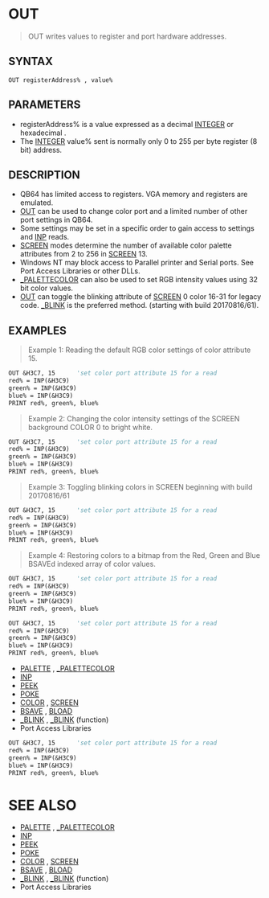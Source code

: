 # OUT
> OUT writes values to register and port hardware addresses.

## SYNTAX
`OUT registerAddress% , value%`

## PARAMETERS
* registerAddress% is a value expressed as a decimal [INTEGER](INTEGER.md) or hexadecimal .
* The [INTEGER](INTEGER.md) value% sent is normally only 0 to 255 per byte register (8 bit) address.


## DESCRIPTION
* QB64 has limited access to registers. VGA memory and registers are emulated.
* [OUT](OUT.md) can be used to change color port and a limited number of other port settings in QB64.
* Some settings may be set in a specific order to gain access to settings and [INP](INP.md) reads.
* [SCREEN](SCREEN.md) modes determine the number of available color palette attributes from 2 to 256 in [SCREEN](SCREEN.md) 13.
* Windows NT may block access to Parallel printer and Serial ports. See Port Access Libraries or other DLLs.
* [_PALETTECOLOR](_PALETTECOLOR.md) can also be used to set RGB intensity values using 32 bit color values.
* [OUT](OUT.md) can toggle the blinking attribute of [SCREEN](SCREEN.md) 0 color 16-31 for legacy code. [_BLINK](_BLINK.md) is the preferred method. (starting with build 20170816/61).


## EXAMPLES
> Example 1: Reading the default RGB color settings of color attribute 15.

```vb
OUT &H3C7, 15      'set color port attribute 15 for a read
red% = INP(&H3C9)
green% = INP(&H3C9)
blue% = INP(&H3C9)
PRINT red%, green%, blue%
```

> Example 2: Changing the color intensity settings of the SCREEN background COLOR 0 to bright white.

```vb
OUT &H3C7, 15      'set color port attribute 15 for a read
red% = INP(&H3C9)
green% = INP(&H3C9)
blue% = INP(&H3C9)
PRINT red%, green%, blue%
```

> Example 3: Toggling blinking colors in SCREEN beginning with build 20170816/61

```vb
OUT &H3C7, 15      'set color port attribute 15 for a read
red% = INP(&H3C9)
green% = INP(&H3C9)
blue% = INP(&H3C9)
PRINT red%, green%, blue%
```

> Example 4: Restoring colors to a bitmap from the Red, Green and Blue BSAVEd indexed array of color values.

```vb
OUT &H3C7, 15      'set color port attribute 15 for a read
red% = INP(&H3C9)
green% = INP(&H3C9)
blue% = INP(&H3C9)
PRINT red%, green%, blue%
```


```vb
OUT &H3C7, 15      'set color port attribute 15 for a read
red% = INP(&H3C9)
green% = INP(&H3C9)
blue% = INP(&H3C9)
PRINT red%, green%, blue%
```

* [PALETTE](PALETTE.md) , [_PALETTECOLOR](_PALETTECOLOR.md)
* [INP](INP.md)
* [PEEK](PEEK.md)
* [POKE](POKE.md)
* [COLOR](COLOR.md) , [SCREEN](SCREEN.md)
* [BSAVE](BSAVE.md) , [BLOAD](BLOAD.md)
* [_BLINK](_BLINK.md) , [_BLINK](_BLINK.md) (function)
* Port Access Libraries

```vb
OUT &H3C7, 15      'set color port attribute 15 for a read
red% = INP(&H3C9)
green% = INP(&H3C9)
blue% = INP(&H3C9)
PRINT red%, green%, blue%
```



# SEE ALSO
* [PALETTE](PALETTE.md) , [_PALETTECOLOR](_PALETTECOLOR.md)
* [INP](INP.md)
* [PEEK](PEEK.md)
* [POKE](POKE.md)
* [COLOR](COLOR.md) , [SCREEN](SCREEN.md)
* [BSAVE](BSAVE.md) , [BLOAD](BLOAD.md)
* [_BLINK](_BLINK.md) , [_BLINK](_BLINK.md) (function)
* Port Access Libraries

